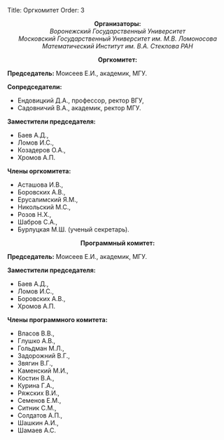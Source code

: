 Title: Оргкомитет
Order: 3

**<center>Организаторы:</center>**
*<center>Воронежский Государственный Университет</center>*
*<center>Московский Государственный Университет им. М.В. Ломоносова</center>*
*<center>Математический Институт им. В.А. Стеклова РАН</center>*

**<center>Оргкомитет:</center>**

**Председатель:** Моисеев Е.И., академик, МГУ.

**Сопредседатели:**

* Ендовицкий Д.А., профессор, ректор ВГУ,
* Садовничий В.А., академик, ректор МГУ.

**Заместители председателя:**

* Баев А.Д.,
* Ломов И.С.,
* Козадеров О.А.,
* Хромов А.П.

**Члены оргкомитета:**

* Асташова И.В.,
* Боровских А.В.,
* Eрусалимский Я.М.,
* Никольский М.С.,
* Розов Н.Х.,
* Шабров С.А.,
* Бурлуцкая М.Ш. (ученый секретарь).

**<center>Программный комитет:</center>**

**Председатель:** Моисеев Е.И., академик, МГУ.

**Заместители председателя:**

* Баев А.Д.,
* Ломов И.С.,
* Боровских А.В.,
* Хромов А.П.

**Члены программного комитета:**

* Власов В.В.,
* Глушко А.В.,
* Гольдман М.Л.,
* Задорожний В.Г.,
* Звягин В.Г.,
* Каменский М.И.,
* Костин В.А.,
* Курина Г.А.,
* Ряжских В.И.,
* Семенов Е.М.,
* Ситник С.М.,
* Солдатов А.П.,
* Шашкин А.И.,
* Шамаев А.С.
